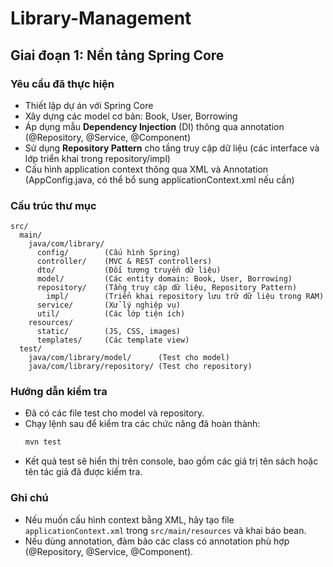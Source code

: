 # Library-Management

## Giai đoạn 1: Nền tảng Spring Core

### Yêu cầu đã thực hiện
- Thiết lập dự án với Spring Core
- Xây dựng các model cơ bản: Book, User, Borrowing
- Áp dụng mẫu **Dependency Injection** (DI) thông qua annotation (@Repository, @Service, @Component)
- Sử dụng **Repository Pattern** cho tầng truy cập dữ liệu (các interface và lớp triển khai trong repository/impl)
- Cấu hình application context thông qua XML và Annotation (AppConfig.java, có thể bổ sung applicationContext.xml nếu cần)

### Cấu trúc thư mục
```
src/
  main/
    java/com/library/
      config/        (Cấu hình Spring)
      controller/    (MVC & REST controllers)
      dto/           (Đối tượng truyền dữ liệu)
      model/         (Các entity domain: Book, User, Borrowing)
      repository/    (Tầng truy cập dữ liệu, Repository Pattern)
        impl/        (Triển khai repository lưu trữ dữ liệu trong RAM)
      service/       (Xử lý nghiệp vụ)
      util/          (Các lớp tiện ích)
    resources/
      static/        (JS, CSS, images)
      templates/     (Các template view)
  test/
    java/com/library/model/      (Test cho model)
    java/com/library/repository/ (Test cho repository)
```

### Hướng dẫn kiểm tra
- Đã có các file test cho model và repository.
- Chạy lệnh sau để kiểm tra các chức năng đã hoàn thành:
  ```bash
  mvn test
  ```
- Kết quả test sẽ hiển thị trên console, bao gồm các giá trị tên sách hoặc tên tác giả đã được kiểm tra.

### Ghi chú
- Nếu muốn cấu hình context bằng XML, hãy tạo file `applicationContext.xml` trong `src/main/resources` và khai báo bean.
- Nếu dùng annotation, đảm bảo các class có annotation phù hợp (@Repository, @Service, @Component).
